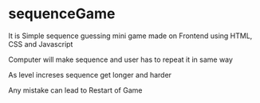 # sequenceGame

It is Simple sequence guessing mini game made on Frontend using HTML, CSS and Javascript

Computer will make sequence and user has to repeat it in same way

As level increses sequence get longer and harder

Any mistake can lead to Restart of Game
